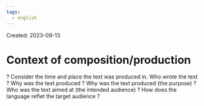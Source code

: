 ```yaml
---
tags:
  - english
---
```

Created: 2023-09-13

# Context of composition/production
?
Consider the time and place the text was produced in. Who wrote the text ? Why was the text produced ? Why was the text produced (the purpose) ? Who was the text aimed at (the intended audience) ? How does the language reflet the target audience ?
<!--SR:!2023-10-26,19,170-->
